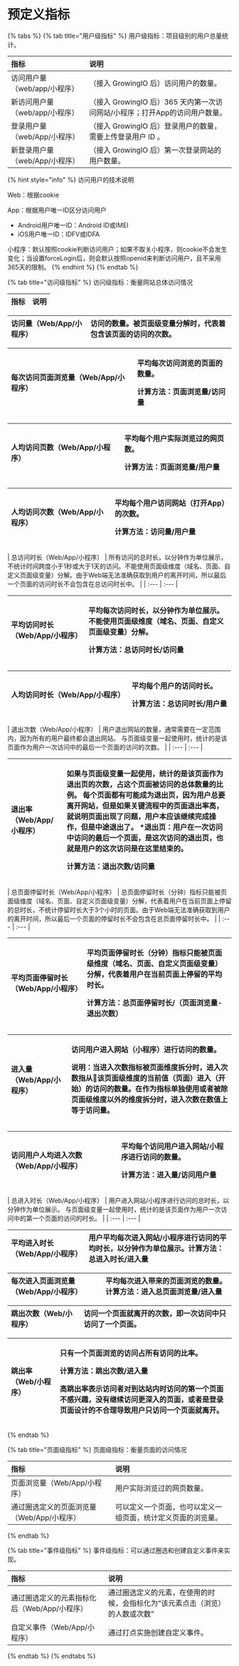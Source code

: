 # 预定义指标

{% tabs %}
{% tab title="用户级指标" %}
用户级指标：项目级别的用户总量统计。

| 指标 | 说明 |
| :--- | :--- |
| 访问用户量（web/app/小程序） | （接入 GrowingIO 后）访问用户的数量。 |
| 新访问用户量（web/app/小程序） | （接入 GrowingIO 后）365 天内第一次访问网站/小程序；打开App的访问用户数量。 |
| 登录用户量（web/App/小程序） | （接入 GrowingIO 后）登录用户的数量，需要上传登录用户 ID 。 |
| 新登录用户量（web/App/小程序） | （接入 GrowingIO 后）第一次登录网站的用户数量。 |

{% hint style="info" %}
访问用户的技术说明

Web：根据cookie

App：根据用户唯一ID区分访问用户

* Android用户唯一ID：Android ID或IMEI
* iOS用户唯一ID：IDFV或IDFA

小程序：默认按照cookie判断访问用户；如果不取关小程序，则cookie不会发生变化；当设置forceLogin后，则会默认按照openid来判断访问用户，且不采用365天的限制。
{% endhint %}
{% endtab %}

{% tab title="访问级指标" %}
访问级指标：衡量网站总体访问情况

| 指标 | 说明 |
| :--- | :--- |


| 访问量（Web/App/小程序） | 访问的数量。被页面级变量分解时，代表着包含该页面的访问的次数。 |
| :--- | :--- |


<table>
  <thead>
    <tr>
      <th style="text-align:left">&#x6BCF;&#x6B21;&#x8BBF;&#x95EE;&#x9875;&#x9762;&#x6D4F;&#x89C8;&#x91CF;&#xFF08;Web/App/&#x5C0F;&#x7A0B;&#x5E8F;&#xFF09;</th>
      <th
      style="text-align:left">
        <p>&#x5E73;&#x5747;&#x6BCF;&#x6B21;&#x8BBF;&#x95EE;&#x6D4F;&#x89C8;&#x7684;&#x9875;&#x9762;&#x7684;&#x6570;&#x91CF;&#x3002;</p>
        <p>&#x8BA1;&#x7B97;&#x65B9;&#x6CD5;&#xFF1A;&#x9875;&#x9762;&#x6D4F;&#x89C8;&#x91CF;/&#x8BBF;&#x95EE;&#x91CF;</p>
        </th>
    </tr>
  </thead>
  <tbody></tbody>
</table><table>
  <thead>
    <tr>
      <th style="text-align:left">&#x4EBA;&#x5747;&#x8BBF;&#x95EE;&#x9875;&#x6570;&#xFF08;Web/App/&#x5C0F;&#x7A0B;&#x5E8F;&#xFF09;</th>
      <th
      style="text-align:left">
        <p>&#x5E73;&#x5747;&#x6BCF;&#x4E2A;&#x7528;&#x6237;&#x5B9E;&#x9645;&#x6D4F;&#x89C8;&#x8FC7;&#x7684;&#x7F51;&#x9875;&#x6570;&#x3002;</p>
        <p>&#x8BA1;&#x7B97;&#x65B9;&#x6CD5;&#xFF1A;&#x9875;&#x9762;&#x6D4F;&#x89C8;&#x91CF;/&#x7528;&#x6237;&#x91CF;</p>
        </th>
    </tr>
  </thead>
  <tbody></tbody>
</table><table>
  <thead>
    <tr>
      <th style="text-align:left">&#x4EBA;&#x5747;&#x8BBF;&#x95EE;&#x6B21;&#x6570;&#xFF08;Web/App/&#x5C0F;&#x7A0B;&#x5E8F;&#xFF09;</th>
      <th
      style="text-align:left">
        <p>&#x5E73;&#x5747;&#x6BCF;&#x4E2A;&#x7528;&#x6237;&#x8BBF;&#x95EE;&#x7F51;&#x7AD9;&#xFF08;&#x6253;&#x5F00;App&#xFF09;&#x7684;&#x6B21;&#x6570;&#x3002;</p>
        <p>&#x8BA1;&#x7B97;&#x65B9;&#x6CD5;&#xFF1A;&#x8BBF;&#x95EE;&#x91CF;/&#x7528;&#x6237;&#x91CF;</p>
        </th>
    </tr>
  </thead>
  <tbody></tbody>
</table>| 总访问时长（Web/App/小程序） | 所有访问的总时长，以分钟作为单位展示，不统计时间跨度小于1秒或大于1天的访问。不能使用页面级维度（域名、页面、自定义页面级变量）分解。由于Web端无法准确获取到用户的离开时间，所以最后一个页面的访问时长不会包含在总访问时长中。 |
| :--- | :--- |


<table>
  <thead>
    <tr>
      <th style="text-align:left">&#x5E73;&#x5747;&#x8BBF;&#x95EE;&#x65F6;&#x957F;&#xFF08;Web/App/&#x5C0F;&#x7A0B;&#x5E8F;&#xFF09;</th>
      <th
      style="text-align:left">
        <p>&#x5E73;&#x5747;&#x6BCF;&#x6B21;&#x8BBF;&#x95EE;&#x65F6;&#x957F;&#xFF0C;&#x4EE5;&#x5206;&#x949F;&#x4F5C;&#x4E3A;&#x5355;&#x4F4D;&#x5C55;&#x793A;&#x3002;&#x4E0D;&#x80FD;&#x4F7F;&#x7528;&#x9875;&#x9762;&#x7EA7;&#x7EF4;&#x5EA6;&#xFF08;&#x57DF;&#x540D;&#x3001;&#x9875;&#x9762;&#x3001;&#x81EA;&#x5B9A;&#x4E49;&#x9875;&#x9762;&#x7EA7;&#x53D8;&#x91CF;&#xFF09;&#x5206;&#x89E3;&#x3002;</p>
        <p>&#x8BA1;&#x7B97;&#x65B9;&#x6CD5;&#xFF1A;&#x603B;&#x8BBF;&#x95EE;&#x65F6;&#x957F;/&#x8BBF;&#x95EE;&#x91CF;</p>
        </th>
    </tr>
  </thead>
  <tbody></tbody>
</table><table>
  <thead>
    <tr>
      <th style="text-align:left">&#x4EBA;&#x5747;&#x8BBF;&#x95EE;&#x65F6;&#x957F;&#xFF08;Web/App/&#x5C0F;&#x7A0B;&#x5E8F;&#xFF09;</th>
      <th
      style="text-align:left">
        <p>&#x5E73;&#x5747;&#x6BCF;&#x4E2A;&#x7528;&#x6237;&#x7684;&#x8BBF;&#x95EE;&#x65F6;&#x957F;&#x3002;</p>
        <p>&#x8BA1;&#x7B97;&#x65B9;&#x6CD5;&#xFF1A;&#x603B;&#x8BBF;&#x95EE;&#x65F6;&#x957F;/&#x7528;&#x6237;&#x91CF;</p>
        </th>
    </tr>
  </thead>
  <tbody></tbody>
</table>| 退出次数（Web/App/小程序） | 用户退出网站的数量，通常需要在一定范围内，因为所有的用户最终都会退出网站。 与页面级变量一起使用时，统计的是该页面作为用户一次访问中的最后一个页面的访问的次数。 |
| :--- | :--- |


<table>
  <thead>
    <tr>
      <th style="text-align:left">&#x9000;&#x51FA;&#x7387;&#xFF08;Web/App/&#x5C0F;&#x7A0B;&#x5E8F;&#xFF09;</th>
      <th
      style="text-align:left">
        <p>&#x5982;&#x679C;&#x4E0E;&#x9875;&#x9762;&#x7EA7;&#x53D8;&#x91CF;&#x4E00;&#x8D77;&#x4F7F;&#x7528;&#xFF0C;&#x7EDF;&#x8BA1;&#x7684;&#x662F;&#x8BE5;&#x9875;&#x9762;&#x4F5C;&#x4E3A;&#x9000;&#x51FA;&#x9875;&#x7684;&#x6B21;&#x6570;&#xFF0C;&#x5360;&#x8FD9;&#x4E2A;&#x9875;&#x9762;&#x88AB;&#x8BBF;&#x95EE;&#x7684;&#x603B;&#x4F53;&#x6570;&#x91CF;&#x7684;&#x6BD4;&#x4F8B;&#x3002;
          &#x6BCF;&#x4E2A;&#x9875;&#x9762;&#x90FD;&#x6709;&#x53EF;&#x80FD;&#x6210;&#x4E3A;&#x9000;&#x51FA;&#x9875;&#xFF0C;&#x56E0;&#x4E3A;&#x7528;&#x6237;&#x603B;&#x8981;&#x79BB;&#x5F00;&#x7F51;&#x7AD9;&#xFF0C;&#x4F46;&#x662F;&#x5982;&#x679C;&#x5173;&#x952E;&#x6D41;&#x7A0B;&#x4E2D;&#x7684;&#x9875;&#x9762;&#x9000;&#x51FA;&#x7387;&#x9AD8;&#xFF0C;&#x5C31;&#x8BF4;&#x660E;&#x9875;&#x9762;&#x51FA;&#x73B0;&#x4E86;&#x95EE;&#x9898;&#xFF0C;&#x7528;&#x6237;&#x672C;&#x5E94;&#x8BE5;&#x7EE7;&#x7EED;&#x5B8C;&#x6210;&#x64CD;&#x4F5C;&#xFF0C;&#x4F46;&#x662F;&#x4E2D;&#x9014;&#x9000;&#x51FA;&#x4E86;&#x3002;
          *&#x9000;&#x51FA;&#x9875;&#xFF1A;&#x7528;&#x6237;&#x5728;&#x4E00;&#x6B21;&#x8BBF;&#x95EE;&#x4E2D;&#x8BBF;&#x95EE;&#x7684;&#x6700;&#x540E;&#x4E00;&#x4E2A;&#x9875;&#x9762;&#xFF0C;&#x662F;&#x8FD9;&#x6B21;&#x8BBF;&#x95EE;&#x7684;&#x9000;&#x51FA;&#x9875;&#xFF0C;&#x4E5F;&#x5C31;&#x662F;&#x7528;&#x6237;&#x7684;&#x8FD9;&#x6B21;&#x8BBF;&#x95EE;&#x662F;&#x5728;&#x8FD9;&#x91CC;&#x7ED3;&#x675F;&#x7684;&#x3002;</p>
        <p>&#x8BA1;&#x7B97;&#x65B9;&#x6CD5;&#xFF1A;&#x9000;&#x51FA;&#x6B21;&#x6570;/&#x8BBF;&#x95EE;&#x91CF;</p>
        </th>
    </tr>
  </thead>
  <tbody></tbody>
</table>| 总页面停留时长（Web/App/小程序） | 总页面停留时长（分钟）指标只能被页面级维度（域名、页面、自定义页面级变量）分解，代表着用户在当前页面上停留的总时长，不统计停留时长大于3个小时的页面。由于Web端无法准确获取到用户的离开时间，所以最后一个页面的停留时长不会包含在总页面停留时长中。 |
| :--- | :--- |


<table>
  <thead>
    <tr>
      <th style="text-align:left">&#x5E73;&#x5747;&#x9875;&#x9762;&#x505C;&#x7559;&#x65F6;&#x957F;&#xFF08;Web/App/&#x5C0F;&#x7A0B;&#x5E8F;&#xFF09;</th>
      <th
      style="text-align:left">
        <p>&#x5E73;&#x5747;&#x9875;&#x9762;&#x505C;&#x7559;&#x65F6;&#x957F;&#xFF08;&#x5206;&#x949F;&#xFF09;&#x6307;&#x6807;&#x53EA;&#x80FD;&#x88AB;&#x9875;&#x9762;&#x7EA7;&#x7EF4;&#x5EA6;&#xFF08;&#x57DF;&#x540D;&#x3001;&#x9875;&#x9762;&#x3001;&#x81EA;&#x5B9A;&#x4E49;&#x9875;&#x9762;&#x7EA7;&#x53D8;&#x91CF;&#xFF09;&#x5206;&#x89E3;&#xFF0C;&#x4EE3;&#x8868;&#x7740;&#x7528;&#x6237;&#x5728;&#x5F53;&#x524D;&#x9875;&#x9762;&#x4E0A;&#x505C;&#x7559;&#x7684;&#x5E73;&#x5747;&#x65F6;&#x957F;&#x3002;</p>
        <p>&#x8BA1;&#x7B97;&#x65B9;&#x6CD5;&#xFF1A;&#x603B;&#x9875;&#x9762;&#x505C;&#x7559;&#x65F6;&#x957F;/&#xFF08;&#x9875;&#x9762;&#x6D4F;&#x89C8;&#x91CF;-&#x9000;&#x51FA;&#x6B21;&#x6570;&#xFF09;</p>
        </th>
    </tr>
  </thead>
  <tbody></tbody>
</table><table>
  <thead>
    <tr>
      <th style="text-align:left">&#x8FDB;&#x5165;&#x91CF;&#xFF08;Web/App/&#x5C0F;&#x7A0B;&#x5E8F;&#xFF09;</th>
      <th
      style="text-align:left">
        <p>&#x8BBF;&#x95EE;&#x7528;&#x6237;&#x8FDB;&#x5165;&#x7F51;&#x7AD9;&#xFF08;&#x5C0F;&#x7A0B;&#x5E8F;&#xFF09;&#x8FDB;&#x884C;&#x8BBF;&#x95EE;&#x7684;&#x6570;&#x91CF;&#x3002;</p>
        <p>&#x8BF4;&#x660E;&#xFF1A;&#x5F53;&#x8FDB;&#x5165;&#x6B21;&#x6570;&#x6307;&#x6807;&#x88AB;&#x9875;&#x9762;&#x7EF4;&#x5EA6;&#x62C6;&#x5206;&#x65F6;&#xFF0C;&#x8FDB;&#x5165;&#x6B21;&#x6570;&#x6307;&#x4ECE;&#x8BE5;&#x9875;&#x9762;&#x7EA7;&#x7EF4;&#x5EA6;&#x7684;&#x5F53;&#x524D;&#x503C;&#xFF08;&#x9875;&#x9762;&#xFF09;&#x8FDB;&#x5165;&#xFF08;&#x5F00;&#x59CB;&#xFF09;&#x7684;&#x8BBF;&#x95EE;&#x7684;&#x6570;&#x91CF;&#x3002;&#x5728;&#x4F5C;&#x4E3A;&#x6307;&#x6807;&#x5355;&#x72EC;&#x4F7F;&#x7528;&#x6216;&#x8005;&#x88AB;&#x9664;&#x9875;&#x9762;&#x7EA7;&#x7EF4;&#x5EA6;&#x4EE5;&#x5916;&#x7684;&#x7EF4;&#x5EA6;&#x62C6;&#x5206;&#x65F6;&#xFF0C;&#x8FDB;&#x5165;&#x6B21;&#x6570;&#x5728;&#x6570;&#x503C;&#x4E0A;&#x7B49;&#x4E8E;&#x8BBF;&#x95EE;&#x91CF;&#x3002;</p>
        </th>
    </tr>
  </thead>
  <tbody></tbody>
</table><table>
  <thead>
    <tr>
      <th style="text-align:left">&#x8BBF;&#x95EE;&#x7528;&#x6237;&#x4EBA;&#x5747;&#x8FDB;&#x5165;&#x6B21;&#x6570;&#xFF08;Web/App/&#x5C0F;&#x7A0B;&#x5E8F;&#xFF09;</th>
      <th
      style="text-align:left">
        <p>&#x5E73;&#x5747;&#x6BCF;&#x4E2A;&#x8BBF;&#x95EE;&#x7528;&#x6237;&#x8FDB;&#x5165;&#x7F51;&#x7AD9;/&#x5C0F;&#x7A0B;&#x5E8F;&#x8FDB;&#x884C;&#x8BBF;&#x95EE;&#x7684;&#x6570;&#x91CF;&#x3002;</p>
        <p>&#x8BA1;&#x7B97;&#x65B9;&#x6CD5;&#xFF1A;&#x8FDB;&#x5165;&#x91CF;/&#x8BBF;&#x95EE;&#x7528;&#x6237;&#x91CF;</p>
        </th>
    </tr>
  </thead>
  <tbody></tbody>
</table>| 总进入时长（Web/App/小程序） | 用户进入网站/小程序进行访问的总时长，以分钟作为单位展示。 与页面级变量一起使用时，统计的是该页面作为用户一次访问中的第一个页面的访问的时长。 |
| :--- | :--- |


| 平均进入时长（Web/App/小程序） | 用户平均每次进入网站/小程序进行访问的平均时长，以分钟作为单位展示。计算方法：总进入时长/进入量 |
| :--- | :--- |


| 每次进入页面浏览量（Web/App/小程序） | 平均每次进入带来的页面浏览的数量。计算方法：进入总页面浏览量/进入量 |
| :--- | :--- |


| 跳出次数（Web/小程序） | 访问一个页面就离开的次数，即一次访问中只访问了一个页面。 |
| :--- | :--- |


<table>
  <thead>
    <tr>
      <th style="text-align:left">&#x8DF3;&#x51FA;&#x7387;&#xFF08;Web/&#x5C0F;&#x7A0B;&#x5E8F;&#xFF09;</th>
      <th
      style="text-align:left">
        <p>&#x53EA;&#x6709;&#x4E00;&#x4E2A;&#x9875;&#x9762;&#x6D4F;&#x89C8;&#x7684;&#x8BBF;&#x95EE;&#x5360;&#x6240;&#x6709;&#x8BBF;&#x95EE;&#x7684;&#x6BD4;&#x7387;&#x3002;</p>
        <p>&#x8BA1;&#x7B97;&#x65B9;&#x6CD5;&#xFF1A;&#x8DF3;&#x51FA;&#x6B21;&#x6570;/&#x8FDB;&#x5165;&#x91CF;</p>
        <p>&#x9AD8;&#x8DF3;&#x51FA;&#x7387;&#x8868;&#x793A;&#x8BBF;&#x95EE;&#x8005;&#x5BF9;&#x5230;&#x8FBE;&#x7AD9;&#x5185;&#x65F6;&#x8BBF;&#x95EE;&#x7684;&#x7B2C;&#x4E00;&#x4E2A;&#x9875;&#x9762;&#x4E0D;&#x611F;&#x5174;&#x8DA3;&#xFF0C;&#x6CA1;&#x6709;&#x7EE7;&#x7EED;&#x8BBF;&#x95EE;&#x66F4;&#x6DF1;&#x5165;&#x7684;&#x9875;&#x9762;&#xFF0C;&#x6216;&#x8005;&#x662F;&#x767B;&#x5F55;&#x9875;&#x9762;&#x8BBE;&#x8BA1;&#x7684;&#x4E0D;&#x5408;&#x7406;&#x5BFC;&#x81F4;&#x7528;&#x6237;&#x53EA;&#x8BBF;&#x95EE;&#x4E00;&#x4E2A;&#x9875;&#x9762;&#x5C31;&#x79BB;&#x5F00;&#x3002;</p>
        </th>
    </tr>
  </thead>
  <tbody></tbody>
</table>
{% endtab %}

{% tab title="页面级指标" %}
页面级指标：衡量页面的访问情况

| 指标 | 说明 |
| :--- | :--- |
| 页面浏览量（Web/App/小程序） | 用户实际浏览过的网页数量。 |
| 通过圈选定义的页面浏览量（Web/App/小程序） | 可以定义一个页面，也可以定义一组页面，统计定义页面的浏览量。 |
{% endtab %}

{% tab title="事件级指标" %}
事件级指标：可以通过圈选和创建自定义事件来实现。

| 指标 | 说明 |
| :--- | :--- |
| 通过圈选定义的元素指标化后（Web/App/小程序） | 通过圈选定义的元素，在使用的时候，会指标化为“该元素点击（浏览）的人数或次数” |
| 自定义事件（Web/App/小程序） | 通过打点实施创建自定义事件。 |
{% endtab %}
{% endtabs %}


